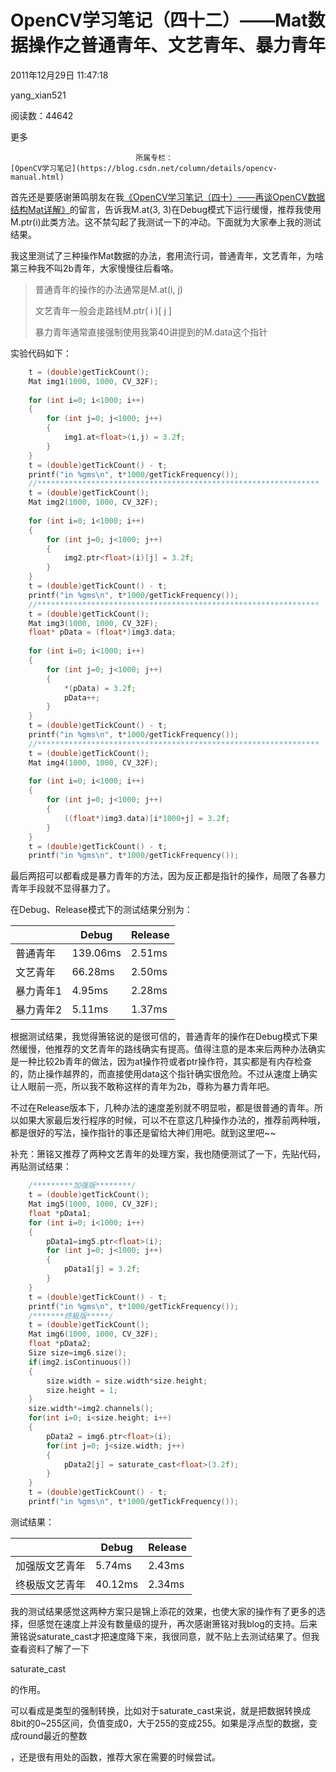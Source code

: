 # OpenCV学习笔记（四十二）——Mat数据操作之普通青年、文艺青年、暴力青年

2011年12月29日 11:47:18

yang_xian521

阅读数：44642

更多

 								所属专栏： 																[OpenCV学习笔记](https://blog.csdn.net/column/details/opencv-manual.html) 																 							

 									

首先还是要感谢箫鸣朋友在我[《OpenCV学习笔记（四十）——再谈OpenCV数据结构Mat详解》](http://blog.csdn.net/yang_xian521/article/details/7107786)的留言，告诉我M.at<float>(3, 3)在Debug模式下运行缓慢，推荐我使用M.ptr<float>(i)此类方法。这不禁勾起了我测试一下的冲动。下面就为大家奉上我的测试结果。

我这里测试了三种操作Mat数据的办法，套用流行词，普通青年，文艺青年，为啥第三种我不叫2b青年，大家慢慢往后看咯。

> 普通青年的操作的办法通常是M.at<float>(i,  j)
>
> 文艺青年一般会走路线M.ptr<float>(  i )[ j ]
>
> 暴力青年通常直接强制使用我第40讲提到的M.data这个指针

实验代码如下：



```cpp
	t = (double)getTickCount();
	Mat img1(1000, 1000, CV_32F);
	
	for (int i=0; i<1000; i++)
	{
		for (int j=0; j<1000; j++)
		{
			img1.at<float>(i,j) = 3.2f;
		}
	}
	t = (double)getTickCount() - t;
	printf("in %gms\n", t*1000/getTickFrequency());
	//***************************************************************
	t = (double)getTickCount();
	Mat img2(1000, 1000, CV_32F);
 
	for (int i=0; i<1000; i++)
	{
		for (int j=0; j<1000; j++)
		{
			img2.ptr<float>(i)[j] = 3.2f;
		}
	}
	t = (double)getTickCount() - t;
	printf("in %gms\n", t*1000/getTickFrequency());
	//***************************************************************
	t = (double)getTickCount();
	Mat img3(1000, 1000, CV_32F);
	float* pData = (float*)img3.data;
 
	for (int i=0; i<1000; i++)
	{
		for (int j=0; j<1000; j++)
		{
			*(pData) = 3.2f;
			pData++;
		}
	}
	t = (double)getTickCount() - t;
	printf("in %gms\n", t*1000/getTickFrequency());
	//***************************************************************
	t = (double)getTickCount();
	Mat img4(1000, 1000, CV_32F);
 
	for (int i=0; i<1000; i++)
	{
		for (int j=0; j<1000; j++)
		{
			((float*)img3.data)[i*1000+j] = 3.2f;
		}
	}
	t = (double)getTickCount() - t;
	printf("in %gms\n", t*1000/getTickFrequency());
```

 最后两招可以都看成是暴力青年的方法，因为反正都是指针的操作，局限了各暴力青年手段就不显得暴力了。 



在Debug、Release模式下的测试结果分别为：

 

|           | Debug    | Release |
| --------- | -------- | ------- |
| 普通青年  | 139.06ms | 2.51ms  |
| 文艺青年  | 66.28ms  | 2.50ms  |
| 暴力青年1 | 4.95ms   | 2.28ms  |
| 暴力青年2 | 5.11ms   | 1.37ms  |

根据测试结果，我觉得箫铭说的是很可信的，普通青年的操作在Debug模式下果然缓慢，他推荐的文艺青年的路线确实有提高。值得注意的是本来后两种办法确实是一种比较2b青年的做法，因为at操作符或者ptr操作符，其实都是有内存检查的，防止操作越界的，而直接使用data这个指针确实很危险。不过从速度上确实让人眼前一亮，所以我不敢称这样的青年为2b，尊称为暴力青年吧。

不过在Release版本下，几种办法的速度差别就不明显啦，都是很普通的青年。所以如果大家最后发行程序的时候，可以不在意这几种操作办法的，推荐前两种哦，都是很好的写法，操作指针的事还是留给大神们用吧。就到这里吧~~

补充：箫铭又推荐了两种文艺青年的处理方案，我也随便测试了一下，先贴代码，再贴测试结果：



```cpp
	/*********加强版********/
	t = (double)getTickCount();
	Mat img5(1000, 1000, CV_32F);
	float *pData1;
	for (int i=0; i<1000; i++) 
	{ 
		pData1=img5.ptr<float>(i);
		for (int j=0; j<1000; j++) 
		{ 
			pData1[j] = 3.2f; 
		} 
	} 
	t = (double)getTickCount() - t;
	printf("in %gms\n", t*1000/getTickFrequency());
	/*******终极版*****/
	t = (double)getTickCount();
	Mat img6(1000, 1000, CV_32F);
	float *pData2;
	Size size=img6.size();
	if(img2.isContinuous())
	{
		size.width = size.width*size.height;
		size.height = 1;
	}
	size.width*=img2.channels();
	for(int i=0; i<size.height; i++)
	{
		pData2 = img6.ptr<float>(i);
		for(int j=0; j<size.width; j++)
		{
			pData2[j] = saturate_cast<float>(3.2f);
		}
	}
	t = (double)getTickCount() - t;
	printf("in %gms\n", t*1000/getTickFrequency());
```

 测试结果： 



 

|                | Debug   | Release |
| -------------- | ------- | ------- |
| 加强版文艺青年 | 5.74ms  | 2.43ms  |
| 终极版文艺青年 | 40.12ms | 2.34ms  |

 我的测试结果感觉这两种方案只是锦上添花的效果，也使大家的操作有了更多的选择，但感觉在速度上并没有数量级的提升，再次感谢箫铭对我blog的支持。后来箫铭说saturate_cast才把速度降下来，我很同意，就不贴上去测试结果了。但我查看资料了解了一下

saturate_cast

的作用。

可以看成是类型的强制转换，比如对于saturate_cast<uchar>来说，就是把数据转换成8bit的0~255区间，负值变成0，大于255的变成255。如果是浮点型的数据，变成round最近的整数

，还是很有用处的函数，推荐大家在需要的时候尝试。 